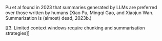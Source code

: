 Pu et al found in 2023 that summaries generated by LLMs are preferred over those written by humans (Xiao Pu, Mingqi Gao, and Xiaojun Wan. Summarization is (almost) dead, 2023b.)

[[3. Limited context windows require chunking and summarisation strategies]]